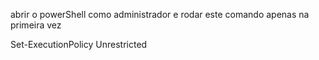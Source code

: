abrir o powerShell como administrador e rodar este comando apenas na primeira vez 

Set-ExecutionPolicy Unrestricted